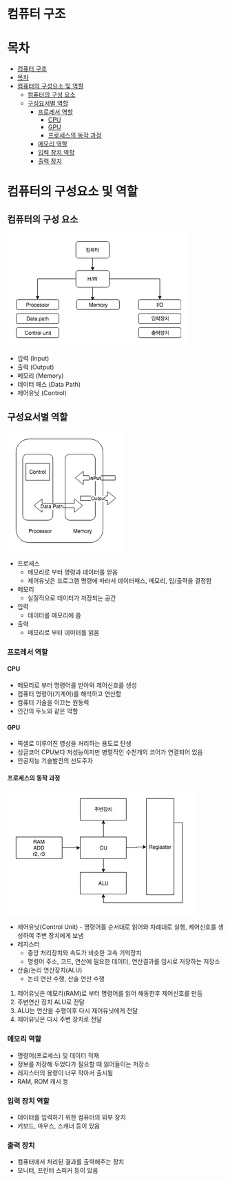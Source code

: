 # 컴퓨터 구조

# 목차
- [컴퓨터 구조](#%EC%BB%B4%ED%93%A8%ED%84%B0-%EA%B5%AC%EC%A1%B0)
- [목차](#%EB%AA%A9%EC%B0%A8)
- [컴퓨터의 구성요소 및 역할](#%EC%BB%B4%ED%93%A8%ED%84%B0%EC%9D%98-%EA%B5%AC%EC%84%B1%EC%9A%94%EC%86%8C-%EB%B0%8F-%EC%97%AD%ED%95%A0)
  - [컴퓨터의 구성 요소](#%EC%BB%B4%ED%93%A8%ED%84%B0%EC%9D%98-%EA%B5%AC%EC%84%B1-%EC%9A%94%EC%86%8C)
  - [구성요서별 역할](#%EA%B5%AC%EC%84%B1%EC%9A%94%EC%84%9C%EB%B3%84-%EC%97%AD%ED%95%A0)
    - [프로레서 역할](#%ED%94%84%EB%A1%9C%EB%A0%88%EC%84%9C-%EC%97%AD%ED%95%A0)
      - [CPU](#cpu)
      - [GPU](#gpu)
      - [프로세스의 동작 과정](#%ED%94%84%EB%A1%9C%EC%84%B8%EC%8A%A4%EC%9D%98-%EB%8F%99%EC%9E%91-%EA%B3%BC%EC%A0%95)
    - [메모리 역할](#%EB%A9%94%EB%AA%A8%EB%A6%AC-%EC%97%AD%ED%95%A0)
    - [입력 장치 역할](#%EC%9E%85%EB%A0%A5-%EC%9E%A5%EC%B9%98-%EC%97%AD%ED%95%A0)
    - [출력 장치](#%EC%B6%9C%EB%A0%A5-%EC%9E%A5%EC%B9%98)


# 컴퓨터의 구성요소 및 역할

## 컴퓨터의 구성 요소

![](/draw/ca-com.png)

* 입력 (Input)
* 출력 (Output)
* 메모리 (Memory)
* 데이터 패스 (Data Path)
* 제어유닛 (Control)


## 구성요서별 역할

![](/draw/cs-computer.png)


* 프로세스
  * 메모리로 부터 명령과 데이터를 얻음
  * 제어유닛은 프로그램 명령에 따라서 데이터패스, 메모리, 입/출력을 결정함
* 메모리
  * 실질적으로 데이터가 저장되는 공간
* 입력
  * 데이터를 메모리에 씀
* 출력
  * 메모리로 부터 데이터를 읽음


### 프로레서 역할
#### CPU
* 메모리로 부터 명령어를 받아와 제어신호를 생성
* 컴퓨터 명령어(기계어)를 해석하고 연산함
* 컴퓨터 기술을 이끄는 원동력
* 인간의 두노와 같은 역할

#### GPU
* 픽셀로 이루어진 영상을 처리하는 용도로 탄생
* 싱글코어 CPU보다 저성능이지만 병렬적인 수천개의 코어가 연결되어 있음
* 인공지능 기술발전의 선도주자

#### 프로세스의 동작 과정

![](/draw/cu-alu.png)

* 제어유닛(Control Unit) - 명령어를 순서대로 읽어와 차례대로 실행, 제어신호를 생성하여 주변 장치에게 보냄
* 레지스터
  * 중앙 처리장치와 속도가 비슷한 고속 기억장치
  * 명령어 주소, 코드, 연산에 필요한 데이터, 연산결과를 임시로 저장하는 저장소
* 산술/논리 연산장치(ALU)
  * 논리 연산 수행, 산술 연산 수행

1. 제어유닛은 메모리(RAM)로 부터 명령어를 읽어 해동한후 제어신호를 만듬
2. 주변연산 장치 ALU로 전달
3. ALU는 연산을 수행이후 다시 제어유닛에게 전달
4. 제어유닛은 다시 주변 장치로 전달

### 메모리 역할
* 명령어(프로세스) 및 데이터 적재
* 정보를 저장해 두었다가 필요할 때 읽어들이는 저장소
* 레지스터의 용량이 너무 작아서 출시됨
* RAM, ROM 캐시 등


### 입력 장치 역할
* 데이터를 입력하기 위한 컴퓨터의 외부 장치
* 키보드, 마우스, 스캐너 등이 있음

### 출력 장치
* 컴퓨터에서 처리된 결과를 출력해주는 장치
* 모니터, 프린터 스피커 등이 있음